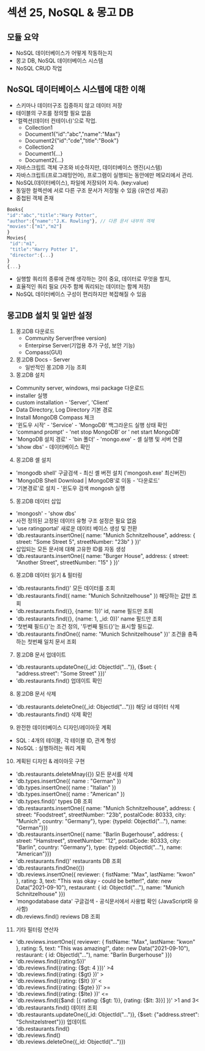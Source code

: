 # 섹션 25, NoSQL & 몽고 DB 

## 모듈 요약
 - NoSQL 데이터베이스가 어떻게 작동하는지
 - 몽고 DB, NoSQL 데이터베이스 시스템
 - NoSQL CRUD 작업

## NoSQL 데이터베이스 시스템에 대한 이해
 - 스키마나 데이터구조 집중하지 않고 데이터 저장
 - 테이블의 구조를 정의할 필요 없음
 - '컬렉션(데이터 컨테이너)'으로 작업.
   - Collection1
    - Document1{"id":"abc","name":"Max"}
    - Document2{"id":"cde","title":"Book"}
   - Collection2
    - Document1{...}
    - Document2{...}
 - 자바스크립트 객체 구조와 비슷하지만, 데이터베이스 엔진(시스템)
 - 자바스크립트(프로그래밍언어), 프로그램이 실행되는 동안에만 메모리에서 관리.
 - NoSQL(데이터베이스), 파일에 저장되어 지속. (key:value)
 - 동일한 컬렉션에 서로 다른 구조 문서가 저장될 수 있음 (유연성 제공)
 - 중첩된 객체 존재
```JavaScript
Books{
"id":"abc","title":"Hary Potter",
"author":{"name":"J.K. Rowling"}, // 다른 문서 내부의 객체
"movies":["m1","m2"]
}
Movies{
 "id":"m1",
 "title":"Harry Potter 1",
 "director":{...}
}
{...}
```
 - 실행할 쿼리의 종류에 관해 생각하는 것이 중요, 데이터로 무엇을 할지,
 - 효율적인 쿼리 필요 (자주 함께 쿼리되는 데이터는 함께 저장)
 - NoSQL 데이터베이스 구성이 편리하지만 복잡해질 수 있음

## 몽고DB 설치 및 일반 설정
 1) 몽고DB 다운로드
    - Community Server(free version)
    - Enterpirse Server(기업용 추가 구성, 보안 기능)
    - Compass(GUI)
 2) 몽고DB Docs - Server
    - 일반적인 몽고DB 기능 조회
 3) 몽고DB 설치
- Community server, windows, msi package 다운로드
- installer 실행
- custom installation - 'Server', 'Client'
- Data Directory, Log Directory 기본 경로
- Install MongoDB Compass 체크
- '윈도우 시작' - 'Service' - 'MongoDB' 백그라운드 실행 상태 확인
- 'command prompt' - 'net stop MongoDB' or ' net start MongoDB'
- 'MongoDB 설치 경로' - 'bin 폴더' - 'mongo.exe' - 셸 실행 및 서버 연결
- 'show dbs' - 데이터베이스 확인

 4) 몽고DB 셸 설치
- 'mongodb shell' 구글검색 - 최신 셸 버전 설치 ('mongosh.exe' 최신버전)
- 'MongoDB Shell Download | MongoDB'로 이동 - '다운로드'
- '기본경로'로 설치 - '윈도우 검색 mongosh 실행

 5) 몽고DB 데이터 삽입
- 'mongosh' - 'show dbs'
- 사전 정의된 고정된 데이터 유형 구조 설정은 필요 없음
- 'use ratingportal' 새로운 데이터 베이스 생성 및 전환
- 'db.restaurants.insertOne({ name: "Munich Schnitzelhouse", address: { street: "Some Street 5", streetNumber: "23b" } })'
- 삽입되는 모든 문서에 대해 고유한 ID를 자동 생성
- 'db.restaurants.insertOne({ name: "Burger House", address: { street: "Another Street", streetNumber: "15" } })'

 6) 몽고DB 데이터 읽기 & 필터링
- 'db.restaurants.find()' 모든 데이터를 조회
- 'db.restaurants.find({ name: "Munich Schnitzelhouse"  }) 해당하는 값만 조회
- 'db.restaurants.find({}, {name: 1})' id, name 필드만 조회
- 'db.restaurants.find({}, {name: 1, _id: 0})' name 필드만 조회
- '첫번쨰 필드{}'는 조건 정의, '두번째 필드{}'는 표시할 필드값.
- 'db.restaurants.findOne({ name: "Munich Schnitzelhouse"  })' 조건을 충족하는 첫번째 일치 문서 조회

 7) 몽고DB 문서 업데이트
- 'db.restaurants.updateOne({_id: ObjectId("...")}, {$set: { "address.street": "Some Street" }})'
- 'db.restaurants.find() 업데이트 확인

 8) 몽고DB 문서 삭제
- 'db.restaurants.deleteOne({_id: ObjectId("...")}) 해당 id 데이터 삭제
- 'db.restaurants.find() 삭제 확인

 9) 완전한 데이터베이스 디자인/레이아웃 계획
- SQL : 4개의 테이블, 각 테이블 ID, 관계 형성
- NoSQL : 실행하려는 쿼리 계획

 10) 계획된 디자인 & 레이아웃 구현
- 'db.restaurants.deleteMnay({}) 모든 문서를 삭제
- 'db.types.insertOne({ name : "German" })
- 'db.types.insertOne({ name : "Italian" })
- 'db.types.insertOne({ name : "American" })
- 'db.types.find()' types DB 조회
- 'db.restaurants.insertOne({ name: "Munich Schnitzelhouse", address: { street: "Foodstreet", streetNumber: "23b", postalCode: 80333, city: "Munich", country: "Germany"}, type: {typeId: ObjectId("..."), name: "German"}})
- 'db.restaurants.insertOne({ name: "Barlin Bugerhouse", address: { street: "Hamstreet", streetNumber: "12", postalCode: 80333, city: "Barlin", country: "Germany"}, type: {typeId: ObjectId("..."), name: "American"}})
- 'db.restaurants.find()' restaurants DB 조회
- 'db.restaurants.findOne({})
- 'db.reviews.insertOne({ reviewer: { fistName: "Max", lastName: "kwon" }, rating: 3, text: "This was okay - could be better!", date: new Data("2021-09-10"), restaurant: { id: ObjectId("..."), name: "Munich Schnitzelhouse" }})
- 'mongodatabase data' 구글검색 - 공식문서에서 사용법 확인 (JavaScript와 유사함)
- db.reviews.find() reviews DB 조회

 11) 기타 필터링 연산자
- 'db.reviews.insertOne({ reviewer: { fistName: "Max", lastName: "kwon" }, rating: 5, text: "This was amazing!", date: new Data("2021-09-10"), restaurant: { id: ObjectId("..."), name: "Barlin Burgerhouse" }})
- 'db.reviews.find({rating:5})'
- 'db.reviews.find({rating: {$gt: 4 }})' >4
- 'db.reviews.find({rating: {$gt} })' >
- 'db.reviews.find({rating: {$lt} })' <
- 'db.reviews.find({rating: {$gte} })' >=
- 'db.reviews.find({rating: {$lte} })' <=
- 'db.reviews.find({$and: [{ rating: {$gt: 1}}, {rating: {$lt: 3}}] })' >1 and 3<
- 'db.restaurants.find() 데이터 조회
- 'db.restaurants.updateOne({_id: ObjectId("...")}, {$set: {"address.street": "Schnitzelstreet"}}) 업데이트
- 'db.restaurants.find()
- 'db.reviews.find()
- 'db.reviews.deleteOne({_id: ObjectId("...")})